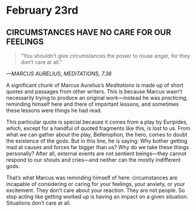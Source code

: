 # February 23rd
## CIRCUMSTANCES HAVE NO CARE FOR OUR FEELINGS

> “You shouldn’t give circumstances the power to rouse anger, for they don’t care at all.”

*—MARCUS AURELIUS, MEDITATIONS, 7.38*

A significant chunk of Marcus Aurelius’s *Meditations* is made up of short quotes and passages from other writers. This is because Marcus wasn’t necessarily trying to produce an original work—instead he was *practicing*, reminding himself here and there of important lessons, and sometimes these lessons were things he had read.

This particular quote is special because it comes from a play by Euripides, which, except for a handful of quoted fragments like this, is lost to us. From what we can gather about the play, Bellerophon, the hero, comes to doubt the existence of the gods. But in this line, he is saying: Why bother getting mad at causes and forces far bigger than us? Why do we take these things personally? After all, external events are not sentient beings—they cannot respond to our shouts and cries—and neither can the mostly indifferent gods.

That’s what Marcus was reminding himself of here: circumstances are incapable of considering or caring for your feelings, your anxiety, or your excitement. They don’t care about your reaction. They are not people. So stop acting like getting worked up is having an impact on a given situation. Situations don’t care at all.

